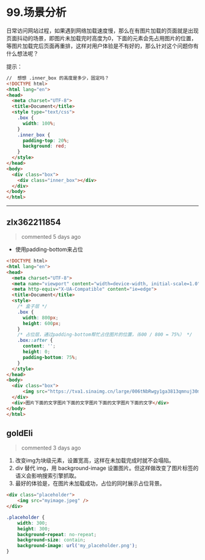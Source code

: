 
 # 99.场景分析 
 日常访问网站过程，如果遇到网络加载速度慢，那么在有图片加载的页面就是出现页面抖动的场景，即图片未加载完时高度为0，下面的元素会先占用图片的位置，等图片加载完后页面再重排，这样对用户体验是不有好的，那么针对这个问题你有什么想法呢？

提示：
```html
//  想想 .inner_box 的高度是多少，固定吗？
<!DOCTYPE html>
<html lang="en">
<head>
  <meta charset="UTF-8">
  <title>Document</title>
  <style type="text/css">
    .box {
      width: 100%;
    }
    .inner_box {
      padding-top: 20%;
      background: red;
    }
  </style>
</head>
<body>
  <div class="box">
    <div class="inner_box"></div>
  </div>
</body>
</html>
``` 
 ***
## zlx362211854 
 > commented 5 days ago 

* 使用padding-bottom来占位

```html
<!DOCTYPE html>
<html lang="en">
<head>
  <meta charset="UTF-8">
  <meta name="viewport" content="width=device-width, initial-scale=1.0">
  <meta http-equiv="X-UA-Compatible" content="ie=edge">
  <title>Document</title>
  <style>
    /* 盒子层 */
    .box {
      width: 800px;
      height: 600px;
    }
    /* 占位层，通过padding-bottom帮忙占住图片的位置，（600 / 800 = 75%） */
    .box::after {
      content: '';
      height: 0;
      padding-bottom: 75%;
    }
  </style>
</head>
<body>
  <div class="box">
      <img src="https://tva1.sinaimg.cn/large/006tNbRwgy1ga3813qmnuj30m80go0uk.jpg" alt="" class="img">
  </div>
  <div>图片下面的文字图片下面的文字图片下面的文字图片下面的文字</div>
</body>
</html>

```
## goldEli 
 > commented 3 days ago 

1. 改变img为块级元素，设置宽高，这样在未加载完成时就不会塌陷。
2. div 替代 img，用 background-image 设置图片。但这样做改变了图片标签的语义会影响搜索引擎抓取。
3. 最好的体验是，在图片未加载成功，占位的同时展示占位背景。


```html
<div class="placeholder">
    <img src="myimage.jpeg" />
</div>

```

```css
.placeholder {
    width: 300;
    height: 300;
    background-repeat: no-repeat;
    background-size: contain;
    background-image: url('my_placeholder.png');
}

```